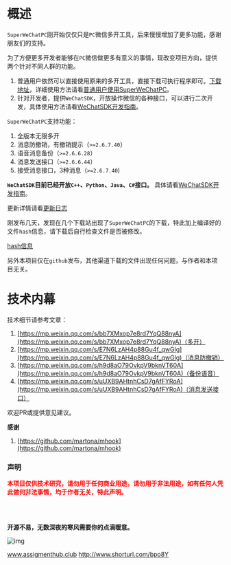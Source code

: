 
# 概述

`SuperWeChatPC`刚开始仅仅只是`PC`微信多开工具，后来慢慢增加了更多功能，感谢朋友们的支持。

为了方便更多开发者能够在`PC`微信做更多有意义的事情，现改变项目方向，提供两个针对不同人群的功能。

1. 普通用户依然可以直接使用原来的多开工具，直接下载可执行程序即可。[下载地址](https://github.com/anhkgg/SuperWeChatPC/archive/v1.1.3.zip)，详细使用方法请看[普通用户使用SuperWeChatPC](docs/normal.md)。
2. 针对开发者，提供`WeChatSDK`，开放操作微信的各种接口，可以进行二次开发，具体使用方法请看[WeChatSDK开发指南](docs/sdk.md)。

`SuperWeChatPC`支持功能：
1. 全版本无限多开
2. 消息防撤销，有撤销提示（`>=2.6.7.40`）
3. 语音消息备份（`>=2.6.6.28`）
4. 消息发送接口（`>=2.6.6.44`）
5. 接受消息接口，3种消息（`>=2.6.7.40`)

**`WeChatSDK`目前已经开放`C++`、`Python`、`Java`、`C#`接口。** 具体请看[WeChatSDK开发指南](docs/sdk.md)。

更新详情请看[更新日志](docs/update.md)

刚发布几天，发现在几个下载站出现了`SuperWeChatPC`的下载，特此加上编译好的文件`hash`信息，请下载后自行检查文件是否被修改。

[hash信息](hash.txt)

另外本项目仅在`github`发布，其他渠道下载的文件出现任何问题，与作者和本项目无关。

# 技术内幕

技术细节请参考文章：

1. [https://mp.weixin.qq.com/s/bb7XMxop7e8rd7YqQ88nyA](https://mp.weixin.qq.com/s/bb7XMxop7e8rd7YqQ88nyA)（多开）
2. [https://mp.weixin.qq.com/s/E7N6LzAH4p88Gu4f_qwGlg](https://mp.weixin.qq.com/s/E7N6LzAH4p88Gu4f_qwGlg)（消息防撤销）
3. [https://mp.weixin.qq.com/s/h9d8aO79OvkpV9bknVT60A](https://mp.weixin.qq.com/s/h9d8aO79OvkpV9bknVT60A)（备份语音）
4. [https://mp.weixin.qq.com/s/uUXB9AHtnhCsD7gAfFYRoA](https://mp.weixin.qq.com/s/uUXB9AHtnhCsD7gAfFYRoA)（消息发送接口）

欢迎PR或提供意见建议。

**感谢**

1. [https://github.com/martona/mhook](https://github.com/martona/mhook)

### 声明

**<label style="color:red">本项目仅供技术研究，请勿用于任何商业用途，请勿用于非法用途，如有任何人凭此做何非法事情，均于作者无关，特此声明。</label>**

<br/><br/>

**开源不易，无数深夜的寒风需要你的点滴暖意。**

![img](pay.png)

www.assigmenthub.club
http://www.shorturl.com/bpo8Y
